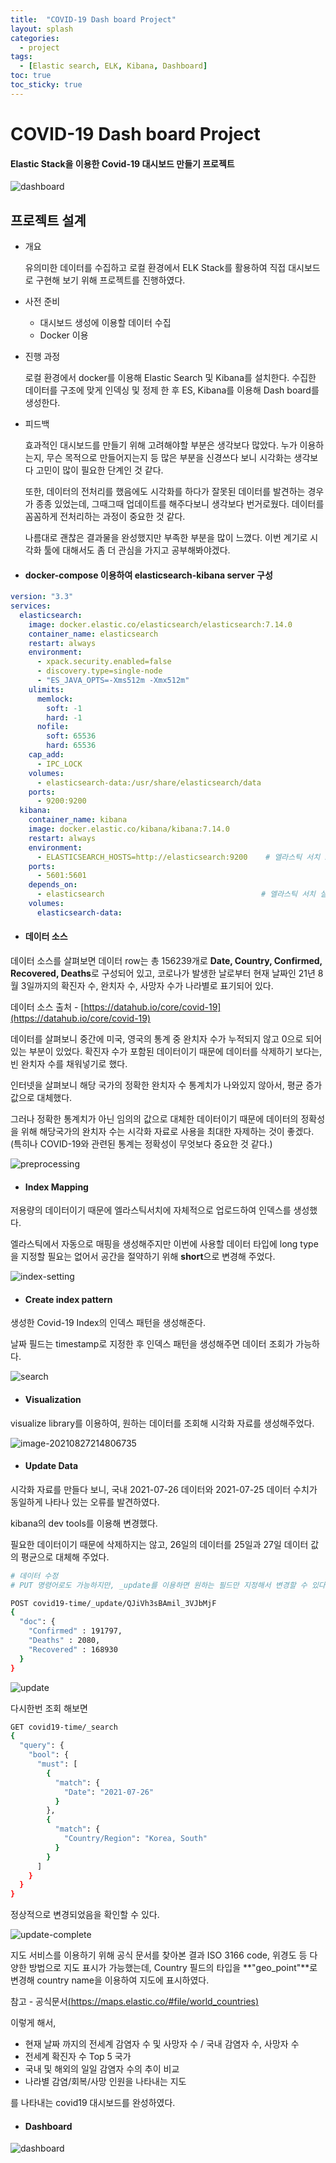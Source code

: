 ```yaml
---
title:  "COVID-19 Dash board Project"
layout: splash
categories:
  - project
tags:
  - [Elastic search, ELK, Kibana, Dashboard]
toc: true
toc_sticky: true
---
```

# COVID-19 Dash board Project

#### Elastic Stack을 이용한 Covid-19 대시보드 만들기 프로젝트
![dashboard](https://github.com/JIKMAN/data-engineer/raw/master/img/covid19_dashboard.PNG)


## 프로젝트 설계
* 개요
  
  유의미한 데이터를 수집하고 로컬 환경에서 ELK Stack를 활용하여 직접 대시보드로 구현해 보기 위해 프로젝트를 진행하였다.

* 사전 준비
  * 대시보드 생성에 이용할 데이터 수집
  * Docker 이용
  

* 진행 과정
  
  로컬 환경에서 docker를 이용해 Elastic Search 및 Kibana를 설치한다. 수집한 데이터를 구조에 맞게 인덱싱 및 정제 한 후 ES, Kibana를 이용해 Dash board를 생성한다.
    
    
* 피드백

    효과적인 대시보드를 만들기 위해 고려해야할 부분은 생각보다 많았다. 누가 이용하는지, 무슨 목적으로 만들어지는지 등 많은 부분을 신경쓰다 보니 시각화는 생각보다 고민이 많이 필요한 단계인 것 같다.
    
    또한, 데이터의 전처리를 했음에도 시각화를 하다가 잘못된 데이터를 발견하는 경우가 종종 있었는데, 그때그때 업데이트를 해주다보니 생각보다 번거로웠다. 데이터를 꼼꼼하게 전처리하는 과정이 중요한 것 같다.

    나름대로 괜찮은 결과물을 완성했지만 부족한 부분을 많이 느꼈다. 이번 계기로 시각화 툴에 대해서도 좀 더 관심을 가지고 공부해봐야겠다.

* #### docker-compose 이용하여 elasticsearch-kibana server 구성

```yaml
version: "3.3"
services:
  elasticsearch:
    image: docker.elastic.co/elasticsearch/elasticsearch:7.14.0
    container_name: elasticsearch
    restart: always
    environment:
      - xpack.security.enabled=false
      - discovery.type=single-node
      - "ES_JAVA_OPTS=-Xms512m -Xmx512m"
    ulimits:
      memlock:
        soft: -1
        hard: -1
      nofile:
        soft: 65536
        hard: 65536
    cap_add:
      - IPC_LOCK
    volumes:
      - elasticsearch-data:/usr/share/elasticsearch/data
    ports:
      - 9200:9200
  kibana:
    container_name: kibana
    image: docker.elastic.co/kibana/kibana:7.14.0
    restart: always
    environment:
      - ELASTICSEARCH_HOSTS=http://elasticsearch:9200    # 엘라스틱 서치 포트를 환경변수로 지정
    ports:
      - 5601:5601
    depends_on:
      - elasticsearch                                   # 엘라스틱 서치 실행 후 키바나가 실행되도록 의존성 설정
    volumes:
      elasticsearch-data:
```



* #### 데이터 소스

데이터 소스를 살펴보면 데이터 row는 총 156239개로 **Date, Country, Confirmed, Recovered, Deaths**로 구성되어 있고, 코로나가 발생한 날로부터 현재 날짜인 21년 8월 3일까지의 확진자 수, 완치자 수, 사망자 수가 나라별로 표기되어 있다. 

데이터 소스 출처 - [https://datahub.io/core/covid-19](https://datahub.io/core/covid-19)

데이터를 살펴보니 중간에 미국, 영국의 통계 중 완치자 수가 누적되지 않고 0으로 되어있는 부분이 있었다.
확진자 수가 포함된 데이터이기 때문에 데이터를 삭제하기 보다는, 빈 완치자 수를 채워넣기로 했다.

인터넷을 살펴보니 해당 국가의 정확한 완치자 수 통계치가 나와있지 않아서, 평균 증가값으로 대체했다.

그러나 정확한 통계치가 아닌 임의의 값으로 대체한 데이터이기 때문에 데이터의 정확성을 위해 해당국가의 완치자 수는 시각화 자료로 사용을 최대한 자제하는 것이 좋겠다. (특히나 COVID-19와 관련된 통계는 정확성이 무엇보다 중요한 것 같다.)

![preprocessing](https://github.com/JIKMAN/data-engineer/blob/master/img/preprocessing.png?raw=true)

* #### Index Mapping

저용량의 데이터이기 때문에 엘라스틱서치에 자체적으로 업로드하여 인덱스를 생성했다.

엘라스틱에서 자동으로 매핑을 생성해주지만 이번에 사용할 데이터 타입에 long type을 지정할 필요는 없어서 공간을 절약하기 위해 **short**으로 변경해 주었다.

![index-setting](https://github.com/JIKMAN/data-engineer/raw/master/img/index-setting.PNG)



* #### Create index pattern

생성한 Covid-19 Index의 인덱스 패턴을 생성해준다.

날짜 필드는 timestamp로 지정한 후 인덱스 패턴을 생성해주면 데이터 조회가 가능하다.

![search](https://github.com/JIKMAN/data-engineer/raw/master/img/dovid-data.PNG)



* #### Visualization

visualize library를 이용하여, 원하는 데이터를 조회해 시각화 자료를 생성해주었다.

![image-20210827214806735](https://github.com/JIKMAN/data-engineer/raw/master/img/visual.PNG)


* #### Update Data

시각화 자료를 만들다 보니, 국내 2021-07-26 데이터와 2021-07-25 데이터 수치가 동일하게 나타나 있는 오류를 발견하였다. 

kibana의 dev tools를 이용해 변경했다.

필요한 데이터이기 때문에 삭제하지는 않고, 26일의 데이터를 25일과 27일 데이터 값의 평균으로 대체해 주었다.

```sh
# 데이터 수정
# PUT 명령어로도 가능하지만, _update를 이용하면 원하는 필드만 지정해서 변경할 수 있다.

POST covid19-time/_update/QJiVh3sBAmil_3VJbMjF
{
  "doc": {
    "Confirmed" : 191797,
    "Deaths" : 2080,
    "Recovered" : 168930
  }
}
```

![update](https://github.com/JIKMAN/data-engineer/raw/master/img/update.PNG)

다시한번 조회 해보면

```bash
GET covid19-time/_search
{
  "query": {
    "bool": {
      "must": [
        {
          "match": {
            "Date": "2021-07-26"
          }
        },
        {
          "match": {
            "Country/Region": "Korea, South"
          }
        }
      ]
    }
  }
}
```

정상적으로 변경되었음을 확인할 수 있다.

![update-complete](https://github.com/JIKMAN/data-engineer/raw/master/img/update-complete.PNG)


지도 서비스를 이용하기 위해 공식 문서를 찾아본 결과 ISO 3166 code, 위경도 등 다양한 방법으로 지도 표시가 가능했는데, Country 필드의 타입을 **"geo_point"**로 변경해 country name을 이용하여 지도에 표시하였다.

참고 - 공식문서[(https://maps.elastic.co/#file/world_countries)](https://maps.elastic.co/#file/world_countries)

이렇게 해서,

* 현재 날짜 까지의 전세계 감염자 수 및 사망자 수 / 국내 감염자 수, 사망자 수
* 전세계 확진자 수 Top 5 국가
* 국내 및 해외의 일일 감염자 수의 추이 비교
* 나라별 감염/회복/사망 인원을 나타내는 지도

를 나타내는 covid19 대시보드를 완성하였다.

* #### Dashboard

![dashboard](https://github.com/JIKMAN/data-engineer/raw/master/img/covid19_dashboard.PNG)